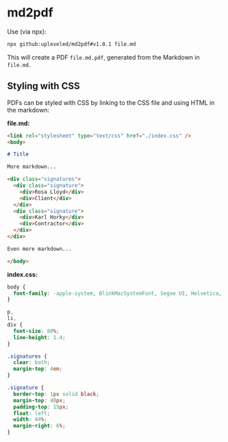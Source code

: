 # md2pdf

Use (via npx):

```sh
npx github:upleveled/md2pdf#v1.0.1 file.md
```

This will create a PDF `file.md.pdf`, generated from the Markdown in `file.md`.

## Styling with CSS

PDFs can be styled with CSS by linking to the CSS file and using HTML in the markdown:

**file.md:**

```md
<link rel="stylesheet" type="text/css" href="./index.css" />
<body>

# Title

More markdown...

<div class="signatures">
  <div class="signature">
    <div>Rosa Lloyd</div>
    <div>Client</div>
  </div>
  <div class="signature">
    <div>Karl Horky</div>
    <div>Contractor</div>
  </div>
</div>

Even more markdown...

</body>
```

**index.css:**

```css
body {
  font-family: -apple-system, BlinkMacSystemFont, Segoe UI, Helvetica, Arial, sans-serif, Apple Color Emoji, Segoe UI Emoji, Segoe UI Symbol;
}

p,
li,
div {
  font-size: 80%;
  line-height: 1.4;
}

.signatures {
  clear: both;
  margin-top: 4em;
}

.signature {
  border-top: 1px solid black;
  margin-top: 40px;
  padding-top: 15px;
  float: left;
  width: 44%;
  margin-right: 6%;
}
```
